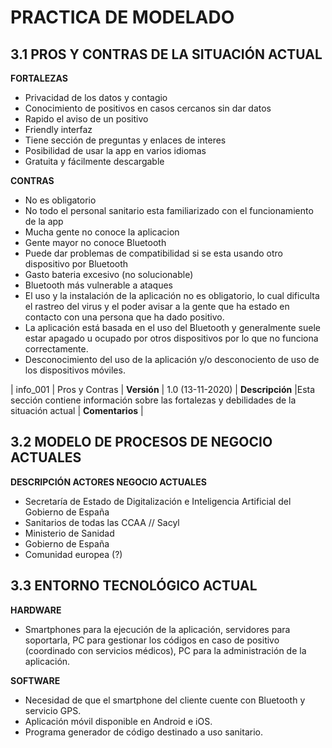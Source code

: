 # PRACTICA DE MODELADO
## 3.1 PROS Y CONTRAS DE LA SITUACIÓN ACTUAL

**FORTALEZAS**
* Privacidad de los datos y contagio
* Conocimiento de positivos en casos cercanos sin dar datos
* Rapido el aviso de un positivo
* Friendly interfaz
* Tiene sección de preguntas y enlaces de interes
* Posibilidad de usar la app en varios idiomas
* Gratuita y fácilmente descargable

**CONTRAS**
* No es obligatorio 
* No todo el personal sanitario esta familiarizado con el funcionamiento de la app
* Mucha gente no conoce la aplicacion
* Gente mayor no conoce Bluetooth
* Puede dar problemas de compatibilidad si se esta usando otro dispositivo por Bluetooth
* Gasto bateria excesivo (no solucionable)
* Bluetooth más vulnerable a ataques
* El uso y la instalación de la aplicación no es obligatorio, lo cual dificulta el rastreo del virus y el poder avisar a la gente que ha estado en contacto con una persona que ha dado positivo.
* La aplicación está basada en el uso del Bluetooth y generalmente suele estar apagado u ocupado por otros dispositivos por lo que no funciona correctamente.
* Desconocimiento del uso de la aplicación y/o desconociento de uso de los dispositivos móviles.

| info_001 | Pros y Contras
| **Versión** | 1.0 (13-11-2020) 
| **Descripción** |Esta sección contiene información sobre las fortalezas y debilidades de la situación actual
| **Comentarios** | 

## 3.2 MODELO DE PROCESOS DE NEGOCIO ACTUALES

**DESCRIPCIÓN ACTORES NEGOCIO ACTUALES**
* Secretaría de Estado de Digitalización e Inteligencia Artificial del Gobierno de España
* Sanitarios de todas las CCAA // Sacyl
* Ministerio de Sanidad
* Gobierno de España
* Comunidad europea (?)


## 3.3 ENTORNO TECNOLÓGICO ACTUAL

**HARDWARE**
* Smartphones para la ejecución de la aplicación, servidores para soportarla, PC para gestionar los códigos en caso de positivo (coordinado con servicios médicos), PC para la administración de la aplicación. 

**SOFTWARE**
* Necesidad de que el smartphone del cliente cuente con Bluetooth y servicio GPS. 
* Aplicación móvil disponible en Android e iOS. 
* Programa generador de código destinado a uso sanitario.
